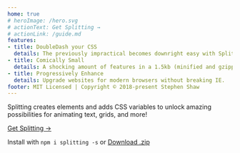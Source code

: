 ```yaml
---
home: true
# heroImage: /hero.svg
# actionText: Get Splitting →
# actionLink: /guide.md
features:
- title: DoubleDash your CSS
  details: The previously impractical becomes downright easy with Splitting's CSS Variables.
- title: Comically Small
  details: A shocking amount of features in a 1.5kb (minified and gzipped) package.
- title: Progressively Enhance
  details: Upgrade websites for modern browsers without breaking IE.
footer: MIT Licensed | Copyright © 2018-present Stephen Shaw
---
```


<HomeTagline></HomeTagline>

Splitting creates elements and adds CSS variables to unlock amazing possibilities for animating text, grids, and more!

<a href="./guide.html" class="action-button">Get Splitting →</a>

Install with `npm i splitting -s` or <a href="https://github.com/shshaw/Splitting/archive/master.zip" target="_blank" class="action-button smaller ">Download .zip</a>
